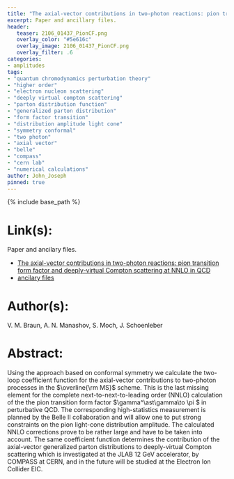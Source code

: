 ```yaml
---
title: "The axial-vector contributions in two-photon reactions: pion transition form factor and deeply-virtual Compton scattering at NNLO in QCD"
excerpt: Paper and ancillary files.
header:
   teaser: 2106_01437_PionCF.png
   overlay_color: "#5e616c"
   overlay_image: 2106_01437_PionCF.png
   overlay_filter: .6
categories:
- amplitudes
tags:
- "quantum chromodynamics perturbation theory"
- "higher order"
- "electron nucleon scattering"
- "deeply virtual compton scattering"
- "parton distribution function"
- "generalized parton distribution"
- "form factor transition"
- "distribution amplitude light cone"
- "symmetry conformal"
- "two photon"
- "axial vector"
- "belle"
- "compass"
- "cern lab"
- "numerical calculations"
author: John_Joseph
pinned: true
---
```

{% include base_path %}

# Link(s):
Paper and ancilary files.
  * [The axial-vector contributions in two-photon reactions: pion transition form factor and deeply-virtual Compton scattering at NNLO in QCD](https://arxiv.org/abs/2106.01437)
  * [ancilary files](https://arxiv.org/src/2106.01437/anc)

# Author(s):
V. M. Braun, A. N. Manashov, S. Moch, J. Schoenleber

# Abstract:
Using the approach based on conformal symmetry we calculate the two-loop coefficient function for the axial-vector contributions to two-photon processes in the $\overline{\rm MS}$ scheme. This is the last missing element for the complete next-to-next-to-leading order (NNLO) calculation of the the pion transition form factor $\gamma^\ast\gamma\to \pi $ in perturbative QCD. The corresponding high-statistics measurement is planned by the Belle II collaboration and will allow one to put strong constraints on the pion light-cone distribution amplitude. The calculated NNLO corrections prove to be rather large and have to be taken into account. The same coefficient function determines the contribution of the axial-vector generalized parton distributions to deeply-virtual Compton scattering which is investigated at the JLAB 12 GeV accelerator, by COMPASS at CERN, and in the future will be studied at the Electron Ion Collider EIC.